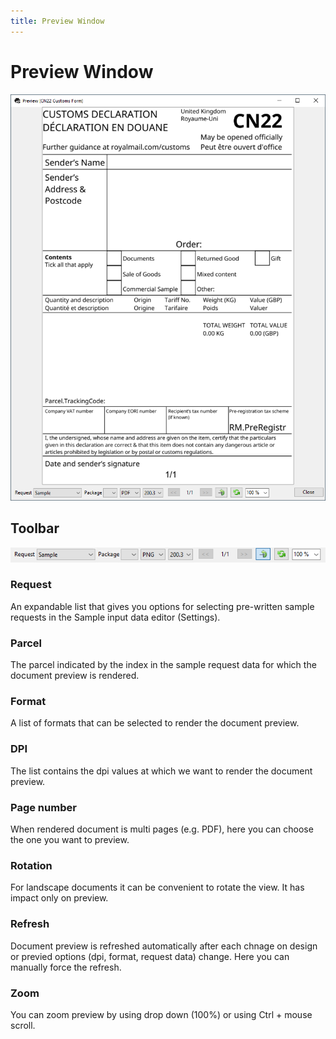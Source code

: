 ```yaml
---
title: Preview Window
---
```


# Preview Window
![](./images/preview-window.png)

## Toolbar
![](images/preview-options.png)

### Request

An expandable list that gives you options for selecting pre-written sample requests in the Sample input data editor (Settings).

### Parcel

The parcel indicated by the index in the sample request data for which the document preview is rendered.

### Format

A list of formats that can be selected to render the document preview.

### DPI

The list contains the dpi values at which we want to render the document preview.

### Page number

When rendered document is multi pages (e.g. PDF), here you can choose the one you want to preview.

### Rotation
For landscape documents it can be convenient to rotate the view. It has impact only on preview.

###  Refresh
Document preview is refreshed automatically after each chnage on design or previed options (dpi, format, request data) change. Here you can manually force the refresh.

###  Zoom
You can zoom preview by using drop down (100%) or using Ctrl + mouse scroll.  
